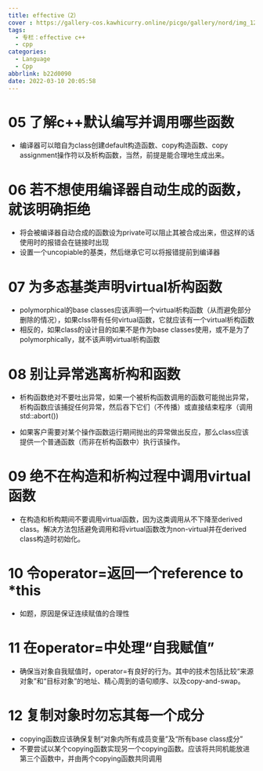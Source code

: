 ```yaml
---
title: effective（2）
cover : https://gallery-cos.kawhicurry.online/picgo/gallery/nord/img_1293.jpg
tags:
  - 专栏：effective c++
  - cpp
categories:
  - Language
  - Cpp
abbrlink: b22d0090
date: 2022-03-10 20:05:58
---
```


# 05 了解c++默认编写并调用哪些函数

- 编译器可以暗自为class创建default构造函数、copy构造函数、copy assignment操作符以及析构函数，当然，前提是能合理地生成出来。

# 06 若不想使用编译器自动生成的函数，就该明确拒绝

- 将会被编译器自动合成的函数设为private可以阻止其被合成出来，但这样的话使用时的报错会在链接时出现
- 设置一个uncopiable的基类，然后继承它可以将报错提前到编译器

# 07 为多态基类声明virtual析构函数

- polymorphical的base classes应该声明一个virtual析构函数（从而避免部分删除的情况），如果clss带有任何virtual函数，它就应该有一个virtual析构函数
- 相反的，如果class的设计目的如果不是作为base classes使用，或不是为了polymorphically，就不该声明virtual析构函数

# 08 别让异常逃离析构和函数

- 析构函数绝对不要吐出异常，如果一个被析构函数调用的函数可能抛出异常，析构函数应该捕捉任何异常，然后吞下它们（不传播）或直接结束程序（调用std::abort())

- 如果客户需要对某个操作函数运行期间抛出的异常做出反应，那么class应该提供一个普通函数（而非在析构函数中）执行该操作。

# 09 绝不在构造和析构过程中调用virtual函数

- 在构造和析构期间不要调用virtual函数，因为这类调用从不下降至derived class。解决方法包括避免调用和将virtual函数改为non-virtual并在derived class构造时初始化。

# 10 令operator=返回一个reference to \*this

- 如题，原因是保证连续赋值的合理性

# 11 在operator=中处理“自我赋值”

- 确保当对象自我赋值时，operator=有良好的行为。其中的技术包括比较“来源对象”和“目标对象”的地址、精心周到的语句顺序、以及copy-and-swap。

# 12 复制对象时勿忘其每一个成分

- copying函数应该确保复制“对象内所有成员变量”及“所有base class成分”
- 不要尝试以某个copying函数实现另一个copying函数。应该将共同机能放进第三个函数中，并由两个copying函数共同调用
